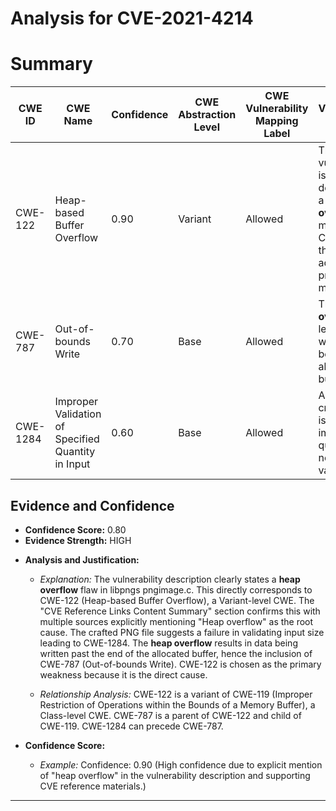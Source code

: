 # Analysis for CVE-2021-4214

# Summary
| CWE ID | CWE Name | Confidence | CWE Abstraction Level | CWE Vulnerability Mapping Label | CWE-Vulnerability Mapping Notes |
|---|---|---|---|---|---|
| CWE-122 | Heap-based Buffer Overflow | 0.90 | Variant | Allowed | The vulnerability is explicitly described as a **heap overflow**, making CWE-122 the most accurate primary mapping.|
| CWE-787 | Out-of-bounds Write | 0.70 | Base | Allowed | The **heap overflow** leads to writing beyond the allocated buffer. |
| CWE-1284 | Improper Validation of Specified Quantity in Input | 0.60 | Base | Allowed | A specially crafted PNG is passed, implying the quantity is not correctly validated. |

## Evidence and Confidence

*   **Confidence Score:** 0.80
*   **Evidence Strength:** HIGH

- **Analysis and Justification:**  
  - *Explanation:* The vulnerability description clearly states a **heap overflow** flaw in libpngs pngimage.c. This directly corresponds to CWE-122 (Heap-based Buffer Overflow), a Variant-level CWE. The "CVE Reference Links Content Summary" section confirms this with multiple sources explicitly mentioning "Heap overflow" as the root cause. The crafted PNG file suggests a failure in validating input size leading to CWE-1284. The **heap overflow** results in data being written past the end of the allocated buffer, hence the inclusion of CWE-787 (Out-of-bounds Write). CWE-122 is chosen as the primary weakness because it is the direct cause.
  
  - *Relationship Analysis:* CWE-122 is a variant of CWE-119 (Improper Restriction of Operations within the Bounds of a Memory Buffer), a Class-level CWE. CWE-787 is a parent of CWE-122 and child of CWE-119. CWE-1284 can precede CWE-787.

- **Confidence Score:**  
  - *Example:* Confidence: 0.90 (High confidence due to explicit mention of "heap overflow" in the vulnerability description and supporting CVE reference materials.)

---